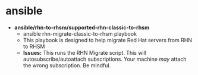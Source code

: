 # ansible

* **ansible/rhn-to-rhsm/supported-rhn-classic-to-rhsm**
  * ansible rhn-migrate-classic-to-rhsm playbook
  * This playbook is designed to help migrate Red Hat servers from RHN to RHSM
  * **Issues:**  This runs the RHN Migrate script.  This will autosubscribe/autoattach subscriptions. Your machine _may_ attach the wrong subscription.  Be mindful.
